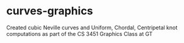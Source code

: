 # curves-graphics
Created cubic Neville curves and Uniform, Chordal, Centripetal knot computations as part of the CS 3451 Graphics Class at GT
